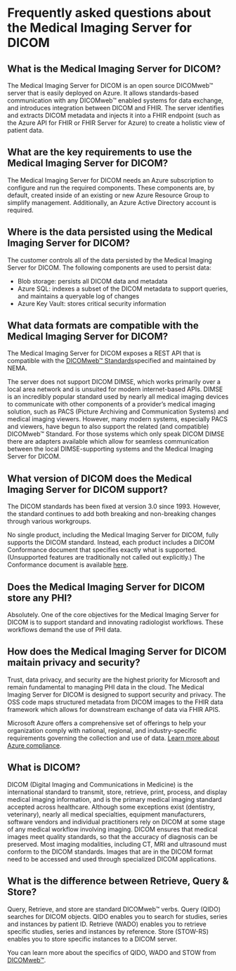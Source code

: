 # Frequently asked questions about the Medical Imaging Server for DICOM

## What is the Medical Imaging Server for DICOM?

The Medical Imaging Server for DICOM is an open source DICOMweb&trade; server that is easily deployed on Azure. It allows standards-based communication with any DICOMweb&trade;  enabled systems for data exchange, and introduces integration between DICOM and FHIR.  The server identifies and extracts DICOM metadata and injects it into a FHIR endpoint (such as the Azure API for FHIR or FHIR Server for Azure) to create a holistic view of patient data.

## What are the key requirements to use the Medical Imaging Server for DICOM?

The Medical Imaging Server for DICOM needs an Azure subscription to configure and run the required components. These components are, by default, created inside of an existing or new Azure Resource Group to simplify management. Additionally, an Azure Active Directory account is required.

## Where is the data persisted using the Medical Imaging Server for DICOM?

The customer controls all of the data persisted by the Medical Imaging Server for DICOM. The following components are used to persist data:
- Blob storage: persists all DICOM data and metadata
- Azure SQL: indexes a subset of the DICOM metadata to support queries, and maintains a queryable log of changes
- Azure Key Vault: stores critical security information

## What data formats are compatible with the Medical Imaging Server for DICOM?

The Medical Imaging Server for DICOM exposes a REST API that is compatible with the [DICOMweb&trade; Standards](https://www.dicomstandard.org/dicomweb/)specified and maintained by NEMA.

The server does not support DICOM DIMSE, which works primarily over a local area network and is unsuited for modern internet-based APIs. DIMSE is an incredibly popular standard used by nearly all medical imaging devices to communicate with other components of a provider’s medical imaging solution, such as PACS (Picture Archiving and Communication Systems) and medical imaging viewers. However, many modern systems, especially PACS and  viewers, have begun to also support the related (and compatible) DICOMweb&trade; Standard. For those systems which only speak DICOM DIMSE there are adapters available which allow for seamless communication between the local DIMSE-supporting systems and the Medical Imaging Server for DICOM.

## What version of DICOM does the Medical Imaging Server for DICOM support?

The DICOM standards has been fixed at version 3.0 since 1993. However, the standard continues to add both breaking and non-breaking changes through various workgroups.

No single product, including the Medical Imaging Server for DICOM, fully supports the DICOM standard. Instead, each product includes a DICOM Conformance document that specifies exactly what is supported. (Unsupported features are traditionally not called out explicitly.) The Conformance document is available [here](conformance-statement.md).

## Does the Medical Imaging Server for DICOM store any PHI?

Absolutely. One of the core objectives for the Medical Imaging Server for DICOM is to support standard and innovating radiologist workflows. These workflows demand the use of PHI data.

## How does the Medical Imaging Server for DICOM maitain privacy and security?

Trust, data privacy, and security are the highest priority for Microsoft and remain fundamental to managing PHI data in the cloud. The Medical Imaging Server for DICOM is designed to support security and privacy. The OSS code maps structured metadata from DICOM images to the FHIR data framework which allows for downstream exchange of data via FHIR APIS.

Microsoft Azure offers a comprehensive set of offerings to help your organization comply with national, regional, and industry-specific requirements governing the collection and use of data. [Learn more about Azure compliance](https://azure.microsoft.com/overview/trusted-cloud/compliance/).

## What is DICOM?

DICOM (Digital Imaging and Communications in Medicine) is the international standard to transmit, store, retrieve, print, process, and display medical imaging information, and is the primary medical imaging standard accepted across healthcare. Although some exceptions exist (dentistry, veterinary), nearly all medical specialties, equipment manufacturers, software vendors and individual practitioners rely on DICOM at some stage of any medical workflow involving imaging. DICOM ensures that medical images meet quality standards, so that the accuracy of diagnosis can be preserved. Most imaging modalities, including CT, MRI and ultrasound must conform to the DICOM standards. Images that are in the DICOM format need to be accessed and used through specialized DICOM applications.


## What is the difference between Retrieve, Query & Store?

Query, Retrieve, and store are standard DICOMweb&trade; verbs. Query (QIDO) searches for DICOM objects. QIDO enables you to search for studies, series and instances by patient ID. Retrieve (WADO) enables you to retrieve specific studies, series and instances by reference. Store (STOW-RS) enables you to store specific instances to a DICOM server.

You can learn more about the specifics of QIDO, WADO and STOW from [DICOMweb&trade;](https://www.dicomstandard.org/dicomweb).
